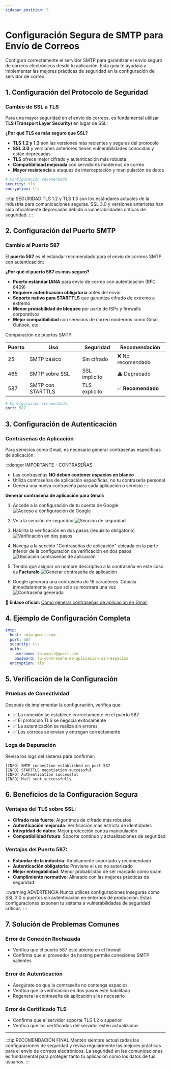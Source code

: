```yaml
---
sidebar_position: 5
---
```


# Configuración Segura de SMTP para Envío de Correos

Configura correctamente el servidor SMTP para garantizar el envío seguro de correos electrónicos desde tu aplicación. Esta guía te ayudará a implementar las mejores prácticas de seguridad en la configuración del servidor de correo.

## 1. Configuración del Protocolo de Seguridad

### Cambio de SSL a TLS

Para una mayor seguridad en el envío de correos, es fundamental utilizar **TLS (Transport Layer Security)** en lugar de SSL:

**¿Por qué TLS es más seguro que SSL?**

- **TLS 1.2 y 1.3** son las versiones más recientes y seguras del protocolo
- **SSL 3.0** y versiones anteriores tienen vulnerabilidades conocidas y están deprecadas
- **TLS** ofrece mejor cifrado y autenticación más robusta
- **Compatibilidad mejorada** con servidores modernos de correo
- **Mayor resistencia** a ataques de interceptación y manipulación de datos

```yaml
# Configuración recomendada
security: tls
encryption: tls
```

:::tip SEGURIDAD
TLS 1.2 y TLS 1.3 son los estándares actuales de la industria para comunicaciones seguras. SSL 3.0 y versiones anteriores han sido oficialmente deprecadas debido a vulnerabilidades críticas de seguridad.
:::

## 2. Configuración del Puerto SMTP

### Cambio al Puerto 587

El **puerto 587** es el estándar recomendado para el envío de correos SMTP con autenticación:

**¿Por qué el puerto 587 es más seguro?**

- **Puerto estándar IANA** para envío de correo con autenticación (RFC 6409)
- **Requiere autenticación obligatoria** antes del envío
- **Soporte nativo para STARTTLS** que garantiza cifrado de extremo a extremo
- **Menor probabilidad de bloqueo** por parte de ISPs y firewalls corporativos
- **Mejor compatibilidad** con servicios de correo modernos como Gmail, Outlook, etc.

Comparación de puertos SMTP:

| Puerto | Uso | Seguridad | Recomendación |
|--------|-----|-----------|---------------|
| 25 | SMTP básico | Sin cifrado | ❌ No recomendado |
| 465 | SMTP sobre SSL | SSL implícito | ⚠️ Deprecado |
| 587 | SMTP con STARTTLS | TLS explícito | ✅ **Recomendado** |

```yaml
# Configuración recomendada
port: 587
```

## 3. Configuración de Autenticación

### Contraseñas de Aplicación

Para servicios como Gmail, es necesario generar contraseñas específicas de aplicación:

:::danger IMPORTANTE - CONTRASEÑAS
- Las contraseñas **NO deben contener espacios en blanco**
- Utiliza contraseñas de aplicación específicas, no tu contraseña personal
- Genera una nueva contraseña para cada aplicación o servicio
:::

**Generar contraseña de aplicación para Gmail:**

1. Accede a la configuración de tu cuenta de Google
   ![Acceso a configuración de Google](img/configuracion-google.png)

2. Ve a la sección de seguridad
   ![Sección de seguridad](img/seccion-seguridad.png)

3. Habilita la verificación en dos pasos (requisito obligatorio)
   ![Verificación en dos pasos](img/verificacion-dos-pasos.png)

4. Navega a la sección "Contraseñas de aplicación" ubicada en la parte inferior de la configuración de verificación en dos pasos
   ![Ubicación contraseñas de aplicación](img/contraseñas-aplicacion.png)

5. Tendra que asignar un nombre descriptivo a la contraseña en este caso es **Facturalo**
   ![Generar contraseña de aplicación](img/generar-contraseña-app.png)

6. Google generará una contraseña de 16 caracteres. Cópiala inmediatamente ya que solo se mostrará una vez
   ![Contraseña generada](img/contraseña-generada.png)

📧 **Enlace oficial:** [Cómo generar contraseñas de aplicación en Gmail](https://support.google.com/mail/answer/185833?hl=es-419#)

## 4. Ejemplo de Configuración Completa

```yaml
smtp:
  host: smtp.gmail.com
  port: 587
  security: tls
  auth:
    username: tu-email@gmail.com
    password: tu-contraseña-de-aplicacion-sin-espacios
  encryption: tls
```

## 5. Verificación de la Configuración

### Pruebas de Conectividad

Después de implementar la configuración, verifica que:

- ✅ La conexión se establece correctamente en el puerto 587
- ✅ El protocolo TLS se negocia exitosamente
- ✅ La autenticación se realiza sin errores
- ✅ Los correos se envían y entregan correctamente

### Logs de Depuración

Revisa los logs del sistema para confirmar:

```log
[INFO] SMTP connection established on port 587
[INFO] STARTTLS negotiation successful
[INFO] Authentication successful
[INFO] Mail sent successfully
```

## 6. Beneficios de la Configuración Segura

### Ventajas del TLS sobre SSL:

- **Cifrado más fuerte**: Algoritmos de cifrado más robustos
- **Autenticación mejorada**: Verificación más estricta de identidades
- **Integridad de datos**: Mejor protección contra manipulación
- **Compatibilidad futura**: Soporte continuo y actualizaciones de seguridad

### Ventajas del Puerto 587:

- **Estándar de la industria**: Ampliamente soportado y recomendado
- **Autenticación obligatoria**: Previene el uso no autorizado
- **Mejor entregabilidad**: Menor probabilidad de ser marcado como spam
- **Cumplimiento normativo**: Alineado con las mejores prácticas de seguridad

:::warning ADVERTENCIA
Nunca utilices configuraciones inseguras como SSL 3.0 o puertos sin autenticación en entornos de producción. Estas configuraciones exponen tu sistema a vulnerabilidades de seguridad críticas.
:::

## 7. Solución de Problemas Comunes

### Error de Conexión Rechazada
- Verifica que el puerto 587 esté abierto en el firewall
- Confirma que el proveedor de hosting permite conexiones SMTP salientes

### Error de Autenticación
- Asegúrate de que la contraseña no contenga espacios
- Verifica que la verificación en dos pasos esté habilitada
- Regenera la contraseña de aplicación si es necesario

### Error de Certificado TLS
- Confirma que el servidor soporte TLS 1.2 o superior
- Verifica que los certificados del servidor estén actualizados

---

:::tip RECOMENDACIÓN FINAL
Mantén siempre actualizadas las configuraciones de seguridad y revisa regularmente las mejores prácticas para el envío de correos electrónicos. La seguridad en las comunicaciones es fundamental para proteger tanto tu aplicación como los datos de tus usuarios.
::: 